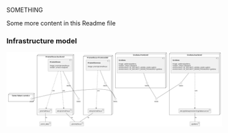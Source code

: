 SOMETHING

Some more content in this Readme file



### Infrastructure model

![Insfrastructure model](.infragenie/infrastructure_model.png)